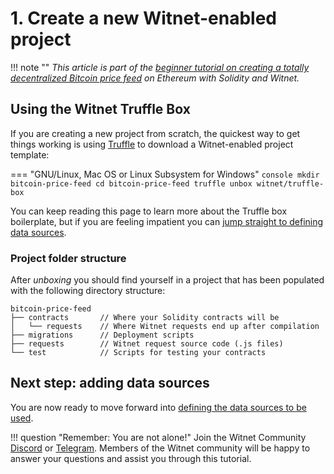 # 1. Create a new Witnet-enabled project

!!! note ""
    *This article is part of the [beginner tutorial on creating a totally
    decentralized Bitcoin price feed][intro] on Ethereum with Solidity and
    Witnet.*

## Using the Witnet Truffle Box

If you are creating a new project from scratch, the quickest way to get
things working is using [Truffle][truffle] to download a Witnet-enabled
project template:

=== "GNU/Linux, Mac OS or Linux Subsystem for Windows"
	```console
    mkdir bitcoin-price-feed
    cd bitcoin-price-feed
    truffle unbox witnet/truffle-box
    ```

You can keep reading this page to learn more about the Truffle box
boilerplate, but if you are feeling impatient you can [jump straight to defining data sources][next].

### Project folder structure

After *unboxing* you should find yourself in a project that has been
populated with the following directory structure:

```
bitcoin-price-feed
├── contracts       // Where your Solidity contracts will be
│   └── requests    // Where Witnet requests end up after compilation
├── migrations      // Deployment scripts
├── requests        // Witnet request source code (.js files)
└── test            // Scripts for testing your contracts
```

## Next step: adding data sources

You are now ready to move forward into
[defining the data sources to be used][next].

!!! question "Remember: You are not alone!"
    Join the Witnet Community [Discord] or [Telegram].
    Members of the Witnet community will be happy to answer your
    questions and assist you through this
    tutorial.

[Discord]: https://discord.gg/X4uurfP
[Telegram]: https://t.me/witnetio
[truffle]: https://www.trufflesuite.com/
[intro]: /tutorials/bitcoin-price-feed/introduction
[next]: /tutorials/bitcoin-price-feed/sources
